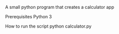 A small python program that creates a calculator app

Prerequisites
Python 3

How to run the script
python calculator.py
